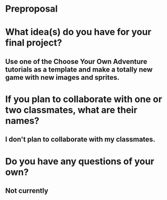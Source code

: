 # Preproposal

# What idea(s) do you have for your final project?
## Use one of the Choose Your Own Adventure tutorials as a template and make a totally new game with new images and sprites.

# If you plan to collaborate with one or two classmates, what are their names?
## I don't plan to collaborate with my classmates.

# Do you have any questions of your own?
## Not currently
